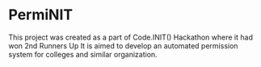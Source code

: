 # PermiNIT
This project was created as a part of Code.INIT() Hackathon where it had won  2nd Runners Up
It is aimed to develop an automated permission system for colleges and similar organization.
